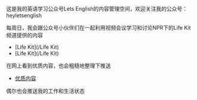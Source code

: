 这是我的英语学习公众号Lets English的内容管理空间，欢迎关注我的公众号：heyletsenglish

每周日，我会跟公众号小伙伴们在一起利用视频会议学习和讨论NPR下的Life Kit频道提供的内容
* [Life Kit](/Life Kit)
* [Life Kit](/Life Kit)

在网上看到优质内容，也会粗糙地整理下推送
*  [优质内容](/优质内容)

偶尔也会推送我的工作和生活状态

